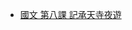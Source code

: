 - [國文 第八課 記承天寺夜遊](https://zh.wikisource.org/zh-hant/%E5%9C%8B%E6%96%87%20%E7%AC%AC%E5%85%AB%E8%AA%B2%20%E8%A8%98%E6%89%BF%E5%A4%A9%E5%AF%BA%E5%A4%9C%E9%81%8A)
